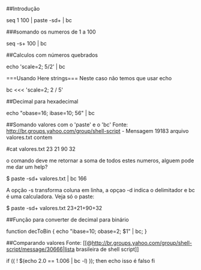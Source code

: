 ##Introdução 

seq 1 100 | paste -sd+ | bc

###somando os numeros de 1 a 100 

seq -s+ 100 | bc

##Calculos com números quebrados 

echo 'scale=2; 5/2' | bc


===Usando Here strings=== 
Neste caso não temos que usar echo


bc <<< 'scale=2; 2 / 5'


##Decimal para hexadecimal 


echo "obase=16; ibase=10; 56" | bc


##Somando valores com o 'paste' e o 'bc' 
Fonte: http://br.groups.yahoo.com/group/shell-script - Mensagem 19183
arquivo valores.txt contem

  #cat valores.txt
  23
  21
  90
  32

o comando deve me retornar a soma de todos estes numeros, alguem pode
me dar um help?

$ paste -sd+ valores.txt | bc
 166

A opção -s transforma coluna em linha, a opçao -d indica o
delimitador e bc é uma calculadora. Veja só o paste:

 $ paste -sd+ valores.txt
 23+21+90+32

##Função para converter de decimal para binário 

function decToBin { echo "ibase=10; obase=2; $1" | bc; }

##Comparando valores 
Fonte: [[@http://br.groups.yahoo.com/group/shell-script/message/30666|lista brasileira de shell script]]

if (( ! $(echo 2.0 == 1.006 | bc -l) )); then
echo isso é falso
fi
